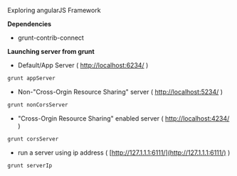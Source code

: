 Exploring angularJS Framework

**Dependencies**
* grunt-contrib-connect

**Launching server from grunt**
* Default/App Server ( [http://localhost:6234/](http://localhost:6234/) )
```bash
grunt appServer
```
* Non-"Cross-Orgin Resource Sharing" server  ( [http://localhost:5234/](http://localhost:5234/) )
```bash
grunt nonCorsServer
```
* "Cross-Orgin Resource Sharing" enabled server  ( [http://localhost:4234/](http://localhost:4234/) )
```bash
grunt corsServer
```
* run a server using ip address  ( [http://127.1.1.1:6111/](http://127.1.1.1:6111/) )
```bash
grunt serverIp
```